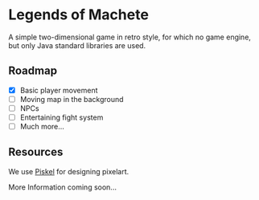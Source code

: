 # Legends of Machete

A simple two-dimensional game in retro style, for which no game engine, 
but only Java standard libraries are used.

## Roadmap

- [x] Basic player movement
- [ ] Moving map in the background
- [ ] NPCs 
- [ ] Entertaining fight system
- [ ] Much more...

## Resources

We use [Piskel](https://www.piskelapp.com/) for designing pixelart. 

More Information coming soon...

